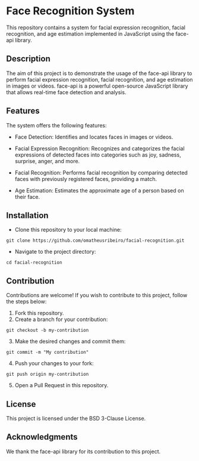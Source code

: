 # Face Recognition System

This repository contains a system for facial expression recognition, facial recognition, and age estimation implemented in JavaScript using the face-api library.

## Description

The aim of this project is to demonstrate the usage of the face-api library to perform facial expression recognition, facial recognition, and age estimation in images or videos. face-api is a powerful open-source JavaScript library that allows real-time face detection and analysis.

## Features

The system offers the following features:

- Face Detection: Identifies and locates faces in images or videos.
  
- Facial Expression Recognition: Recognizes and categorizes the facial expressions of detected faces into categories such as joy, sadness, surprise, anger, and more.
  
- Facial Recognition: Performs facial recognition by comparing detected faces with previously registered faces, providing a match.
  
- Age Estimation: Estimates the approximate age of a person based on their face.

## Installation

- Clone this repository to your local machine:

```git
git clone https://github.com/omatheusribeiro/facial-recognition.git
```

- Navigate to the project directory:

```
cd facial-recognition
```

## Contribution

Contributions are welcome! If you wish to contribute to this project, follow the steps below:

1. Fork this repository.
2. Create a branch for your contribution:

```git
git checkout -b my-contribution
```

3. Make the desired changes and commit them:

```git
git commit -m "My contribution"
```

4. Push your changes to your fork:

```git
git push origin my-contribution
```

5. Open a Pull Request in this repository.

## License

This project is licensed under the BSD 3-Clause License.

## Acknowledgments

We thank the face-api library for its contribution to this project.
